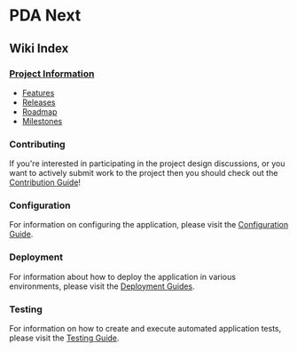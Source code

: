 # PDA Next

## Wiki Index

### [Project Information](./project)

- [Features](./project/features.md)
- [Releases](./project/releases.md)
- [Roadmap](./project/roadmap.md)
- [Milestones](./project/milestones.md)

### Contributing

If you're interested in participating in the project design discussions, or you want to actively submit work to the
project then you should check out the [Contribution Guide](./contributing)!

### Configuration

For information on configuring the application, please visit the [Configuration Guide](./configuration).

### Deployment

For information about how to deploy the application in various environments, please visit the
[Deployment Guides](./deployment).

### Testing

For information on how to create and execute automated application tests, please visit the [Testing Guide](./testing).
